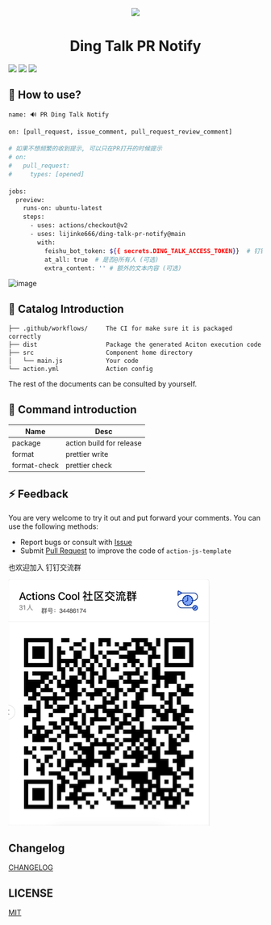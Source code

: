 <p align="center">
  <a href="">
    <img width="140" src="https://avatars.githubusercontent.com/u/73879334?s=200&v=4" />
  </a>
</p>

<h1 align="center">Ding Talk PR Notify</h1>

![](https://img.shields.io/github/workflow/status/actions-cool/action-js-template/CI?style=flat-square)
[![](https://img.shields.io/badge/marketplace-action--js--template-blueviolet?style=flat-square)](https://github.com/marketplace/actions/action-js-template)
[![](https://img.shields.io/github/v/release/actions-cool/action-js-template?style=flat-square&color=orange)](https://github.com/actions-cool/action-js-template/releases)

## 🚀 How to use?

```bash
name: 🔊 PR Ding Talk Notify

on: [pull_request, issue_comment, pull_request_review_comment]

# 如果不想频繁的收到提示, 可以只在PR打开的时候提示
# on:
#   pull_request:
#     types: [opened]

jobs:
  preview:
    runs-on: ubuntu-latest
    steps:
      - uses: actions/checkout@v2
      - uses: lijinke666/ding-talk-pr-notify@main
        with:
          feishu_bot_token: ${{ secrets.DING_TALK_ACCESS_TOKEN}}  # 钉钉 webhook token (必填)
          at_all: true  # 是否@所有人 (可选)
          extra_content: '' # 额外的文本内容 (可选)
```

![image](https://user-images.githubusercontent.com/21015895/114188466-c16b6480-997b-11eb-8953-f881cc3a04ee.png)


## 📒 Catalog Introduction

```
├── .github/workflows/     The CI for make sure it is packaged correctly
├── dist                   Package the generated Aciton execution code
├── src                    Component home directory
│   └── main.js            Your code
└── action.yml             Action config
```

The rest of the documents can be consulted by yourself.

## 🤖 Command introduction

| Name | Desc |
| -- | -- |
| package | action build for release |
| format | prettier write |
| format-check | prettier check |

## ⚡ Feedback

You are very welcome to try it out and put forward your comments. You can use the following methods:

- Report bugs or consult with [Issue](https://github.com/actions-cool/action-js-template/issues)
- Submit [Pull Request](https://github.com/actions-cool/action-js-template/pulls) to improve the code of `action-js-template`

也欢迎加入 钉钉交流群

![](https://github.com/actions-cool/resources/blob/main/dingding.jpeg?raw=true)

## Changelog

[CHANGELOG](./CHANGELOG.md)

## LICENSE

[MIT](./LICENSE)
